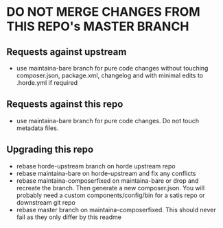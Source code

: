 DO NOT MERGE CHANGES FROM THIS REPO's MASTER BRANCH
===================================================

Requests against upstream
-------------------------

- use maintaina-bare branch for pure code changes without touching composer.json, package.xml, changelog and with minimal edits to .horde.yml if required

Requests against this repo
--------------------------

- use maintaina-bare branch for pure code changes. Do not touch metadata files.

Upgrading this repo
-------------------

- rebase horde-upstream branch on horde upstream repo
- rebase maintaina-bare on horde-upstream and fix any conflicts
- rebase maintaina-composerfixed on maintaina-bare or drop and recreate the branch. Then generate a new composer.json. You will probably need a custom components/config/bin for a satis repo or downstream git repo
- rebase master branch on maintaina-composerfixed. This should never fail as they only differ by this readme
